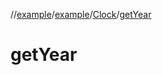 //[example](../../index.md)/[example](../index.md)/[Clock](index.md)/[getYear](get-year.md)



# getYear  

